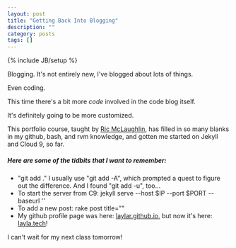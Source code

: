 ```yaml
---
layout: post
title: "Getting Back Into Blogging"
description: ""
category: posts
tags: []
---
```

{% include JB/setup %}

<p>Blogging. It's not entirely new, I've blogged about lots of things.</p>
<p>Even coding.</p>
<p>This time there's a bit more <i>code</i> involved in the code blog itself.</p>
<p>It's definitely going to be more customized.</p>
<p>
This portfolio course, taught by <a href="http://ric.mclaughlin.today/">
Ric McLaughlin</a>, has filled in so many blanks in my github, bash, and rvm 
knowledge, and gotten me started on Jekyll and Cloud 9, so far.
</p>
<h5>Here are some of the tidbits that I want to remember:</h5>
<ul>
    <li>"git add ." I usually use "git add -A", which prompted a quest to 
    figure out the difference. And I found "git add -u", too...</li>
    <li>To start the server from C9: jekyll serve --host $IP --port $PORT --baseurl '' </li>
    <li>To add a new post: rake post title=""</li>
    <li>My github profile page was here: <a href="laylar.github.io">laylar.github.io</a>, 
    but now it's here: <a href="www.layla.tech">layla.tech</a>!</li>
</ul>

<p>I can't wait for my next class tomorrow!</p>